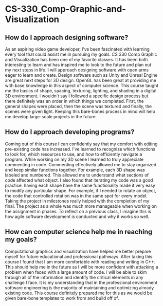 # CS-330_Comp-Graphic-and-Visualization

## How do I approach designing software?
As an aspiring video game developer, I've been fascinated with learning every tool that could assist me in pursuing my goals. CS 330 Comp Graphic and Visualization has been one of my favorite classes. It has been both interesting to learn and has inspired me to look to the future and plan out my next steps in life. I will approach designing software with open arms eager to learn and create. Design software such as Unity and Unreal Engine are great next steps for 3D design. OpenGL has been great at providing me with base knowledge in this aspect of computer science. This course taught me the basics of shape, spacing, texturing, lighting, and shading in a digital 3D environment. I wouldn't say I followed a specific design process but there definitely was an order in which things we completed. First, the general shapes were placed, then the scene was textured and finally, the scenes were given light. Keeping this bare-bones process in mind will help me develop large-scale projects in the future.

<!---
What new design skills has your work on the project helped you to craft?
What design process did you follow for your project work?
How could tactics from your design approach be applied in future work?
--->


## How do I approach developing programs?

Coming out of this course I can confidently say that my comfort with editing pre-existing code has increased. I've learned to recognize which functions to look for, which resources to use, and how to efficiently navigate a program. While working on my 3D scene I learned to truly appreciate commenting in code. Commenting effectively allowed me to stay organized and keep similar functions together. For example, each 3D shape was labeled and numbered. This allowed me to understand what sections of code affected what object. I also found that iterating my code was a good practice. having each shape have the same functionality made it very easy to modify any particular shape. For example, if I needed to rotate an object, the code that controlled rotation was in the same spot for every model. Taking the project in milestones really helped with the completion of my final. The project as a whole was much more manageable when working on the assignment in phases. To reflect on a previous class, I imagine this is how agile software development is conducted and why it works so well.

<!---
What new development strategies did you use while working on your 3D scene?
How did iteration factor into your development?
How has your approach to developing code evolved throughout the milestones, which led you to the project’s completion?
--->


## How can computer science help me in reaching my goals?
Computational graphics and visualization have helped me better prepare myself for future educational and professional pathways. After taking this course I found that I am more comfortable with reading and writing in C++. This should help me in the future as I will be more confident with attacking a problem when faced with a large amount of code. I will be able to skim through all of the information and identify the critical elements in any challenge I face. It is my understanding that in the professional environment software engineering is the majority of maintaining and optimizing already existing code. This course definitely prepared me for this as we would be given bare-bone templates to work from and build off of.
<!---
How do computational graphics and visualizations give you new knowledge and skills that can be applied in your future educational pathway?
How do computational graphics and visualizations give you new knowledge and skills that can be applied in your future professional pathway?
--->
